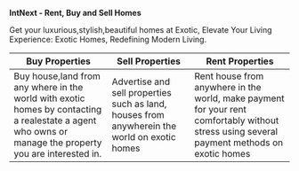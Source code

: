 **IntNext - Rent, Buy and Sell Homes**

Get your luxurious,stylish,beautiful homes at Exotic,
Elevate Your Living Experience: Exotic Homes, Redefining Modern Living.

| **Buy Properties** | **Sell Properties** | **Rent Properties** |
|--------------------|---------------------|---------------------|
|Buy house,land from any where in the world with exotic homes by contacting a realestate a agent who owns or manage the property you are interested in. | Advertise and sell properties such as land, houses from anywherein the world on exotic homes | Rent house from anywhere in the world, make payment for your rent comfortably without stress using several payment methods on exotic homes |
